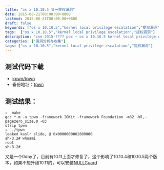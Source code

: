 ```yaml
---
title: "os x 10.10.5 又一提权漏洞"
date: 2015-08-21T00:00:00+0800
lastmod: 2015-08-21T00:00:00+0800
draft: false
keywords: ["os x 10.10.5","kernel local privilege escalation","提权漏洞"]
tags:  ["os x 10.10.5","kernel local privilege escalation","提权漏洞"]
description: "cve-2015-???? poc ~ os x 10.10.5 kernel local privilege escalation"
categories: ["漏洞分析与收集"]
tags: ["os x 10.10.5","kernel local privilege escalation","提权漏洞"]
---
```


## 测试代码下载

* [kpwn/tpwn](https://github.com/kpwn/tpwn)
* 备份地址：[tpwn](https://github.com/beyondkmp/tpwn)

## 测试结果：

```
⇒  make
gcc *.m -o tpwn -framework IOKit -framework Foundation -m32 -Wl,-pagezero_size,0 -O3
strip tpwn
⇒  ./tpwn
leaked kaslr slide, @ 0x0000000002600000
sh-3.2# whoami
root
sh-3.2#
```
又是一个0day了，目前有10.11上面才修复了，这个影响了10.10.4和10.10.5两个版本，如果不想升级10.11的，可以安装[NULLGuard](https://github.com/kpwn/NULLGuard)

